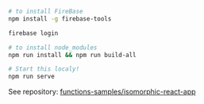 ```bash
# to install FireBase
npm install -g firebase-tools

firebase login

# to install node_modules
npm run install && npm run build-all

# Start this localy!
npm run serve
```




See repository:
[functions-samples/isomorphic-react-app](https://github.com/firebase/functions-samples/tree/Node-8/isomorphic-react-app)
